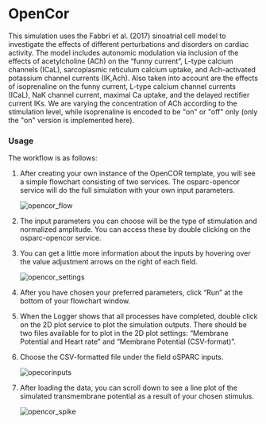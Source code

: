 # OpenCor

This simulation uses the Fabbri et al. (2017) sinoatrial cell model to investigate the effects of different perturbations and disorders on cardiac activity. The model includes autonomic modulation via inclusion of the effects of acetylcholine (ACh) on the “funny current”, L-type calcium channels (ICaL), sarcoplasmic reticulum calcium uptake, and Ach-activated potassium channel currents  (IK,Ach). Also taken into account are the effects of isoprenaline on the funny current, L-type calcium channel currents (ICaL), NaK channel current, maximal Ca uptake, and the delayed rectifier current IKs. We are varying the concentration of ACh according to the stimulation level, while isoprenaline is encoded to be "on" or "off" only (only the "on" version is implemented here).

### Usage
The workflow is as follows:

1. After creating your own instance of the OpenCOR template, you will see a simple flowchart consisting of two services. The osparc-opencor service will do the full simulation with your own input parameters.

    ![opencor_flow](https://user-images.githubusercontent.com/32800795/61585149-741ae400-ab55-11e9-8a40-605192454acf.JPG ':size=600%')

2. The input parameters you can choose will be the type of stimulation and normalized amplitude. You can access these by double clicking on the osparc-opencor service.

3. You can get a little more information about the inputs by hovering over the value adjustment arrows on the right of each field. 

    ![opencor_settings](https://user-images.githubusercontent.com/32800795/61585148-741ae400-ab55-11e9-8c51-6512bd65e6c9.JPG ':size=600%')

4. After you have chosen your preferred parameters, click “Run” at the bottom of your flowchart window.
   
5. When the Logger shows that all processes have completed, double click on the 2D plot service to plot the simulation outputs.
   There should be two files available for to plot in the 2D plot settings: 
“Membrane Potential and Heart rate” and “Membrane Potential (CSV-format)”.

7. Choose the CSV-formatted file under the field oSPARC inputs.

    ![opecorinputs](https://user-images.githubusercontent.com/32800795/61640302-5d7fa480-ac9d-11e9-9ca0-2fd79d9cacea.JPG)

8. After loading the data, you can scroll down to see a line plot of the simulated transmembrane potential as a result of your chosen stimulus.

    ![opencor_spike](https://user-images.githubusercontent.com/32800795/61585147-741ae400-ab55-11e9-854d-7f690f9f7982.JPG)

